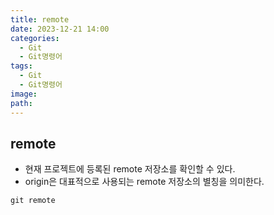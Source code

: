 ```yaml
---
title: remote
date: 2023-12-21 14:00
categories:
  - Git
  - Git명령어
tags:
  - Git
  - Git명령어
image: 
path:
---
```


## remote
+ 현재 프로젝트에 등록된 remote 저장소를 확인할 수 있다.
+ origin은 대표적으로 사용되는 remote 저장소의 별칭을 의미한다.
```dos
git remote
```


